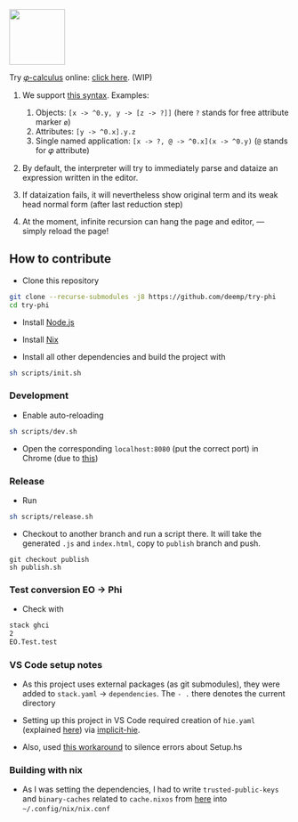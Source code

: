 <img src="https://www.yegor256.com/images/books/elegant-objects/cactus.svg" height="100px" />

Try [𝜑-calculus](https://arxiv.org/abs/2204.07454) online: [click here](https://deemp.github.io/try-phi/). (WIP)

1. We support [this syntax](https://bnfplayground.pauliankline.com/?bnf=%3Cterm%3E%20%3A%3A%3D%20%3Cterm%3E%20%22.%22%20%3Cattribute%3E%20%7C%20%3Cterm%3E%20%22(%22%20%3Csp%3E%20%3Carrow%3E%20%3Csp%3E%20%22)%22%20%7C%20%22%5E%22%20%3Clevel%3E%20%7C%20%22%5B%22%20%3Csp%3E%20%3Clist%3E%20%3Csp%3E%20%22%5D%22%0A%3Csp%3E%20%3A%3A%3D%20%22%20%22*%0A%3Cvoid%3E%20%3A%3A%3D%20%22%3F%22%20%7C%20%22%5B%22%20%3Csp%3E%20%22%5D%22%0A%3Carrow%3E%20%3A%3A%3D%20%3Cattribute%3E%20%3Csp%3E%20%22-%3E%22%20%3Csp%3E%20%3Cterm%3E%0A%3Clist%3E%20%3A%3A%3D%20%3Cattribute%3E%20%3Csp%3E%20%22-%3E%22%20%3Csp%3E%20%3Cvoid%3E%20%7C%20%3Carrow%3E%20%7C%20%3Clist%3E%20%3Csp%3E%20%22%2C%22%20%3Csp%3E%20%3Clist%3E%0A%3Cattribute%3E%20%3A%3A%3D%20(%5Ba-z%5D%20(%5Ba-z%5D%20%7C%20%5B0-9%5D)*%20%7C%20%22%40%22)%0A%3Clevel%3E%20%3A%3A%3D%20%220%22%20%7C%20%5B1-9%5D%20%5B0-9%5D*&name=Target%20Minimal%20Phi). Examples:

    1. Objects: `[x -> ^0.y, y -> [z -> ?]]` (here `?` stands for free attribute marker `ø`)
    1. Attributes: `[y -> ^0.x].y.z`
    1. Single named application: `[x -> ?, @ -> ^0.x](x -> ^0.y)` (`@` stands for 𝜑 attribute)

2. By default, the interpreter will try to immediately parse and dataize an expression written in the editor.

3. If dataization fails, it will nevertheless show original term and its weak head normal form (after last reduction step)

4. At the moment, infinite recursion can hang the page and editor, — simply reload the page!

## How to contribute

* Clone this repository
```sh
git clone --recurse-submodules -j8 https://github.com/deemp/try-phi
cd try-phi
```
 
* Install [Node.js](https://nodejs.org/en/download/)

* Install [Nix](https://nixos.org/download.html)

* Install all other dependencies and build the project with
```sh
sh scripts/init.sh
```

### Development

* Enable auto-reloading
```sh
sh scripts/dev.sh
```

* Open the corresponding `localhost:8080` (put the correct port) in Chrome (due to [this](https://github.com/dmjio/miso/issues/668))

### Release

* Run
```sh
sh scripts/release.sh
```

* Checkout to another branch and run a script there. It will take the generated `.js` and `index.html`, copy to `publish` branch and push.

```
git checkout publish
sh publish.sh
```

### Test conversion EO -> Phi

* Check with
```sh
stack ghci
2
EO.Test.test
```

### VS Code setup notes
* As this project uses external packages (as git submodules), they were added to `stack.yaml` -> `dependencies`. The `- .` there denotes the current directory

* Setting up this project in VS Code required creation of `hie.yaml` (explained [here](https://github.com/haskell/hie-bios#stack)) via [implicit-hie](https://github.com/Avi-D-coder/implicit-hie). 

* Also, used [this workaround](https://github.com/haskell/haskell-ide-engine/issues/1650#issuecomment-650192055) to silence errors about Setup.hs

### Building with nix

* As I was setting the dependencies, I had to write `trusted-public-keys` and `binary-caches` related to `cache.nixos` from [here](https://github.com/NixOS/nixpkgs/issues/45339#issuecomment-414677181) into `~/.config/nix/nix.conf`